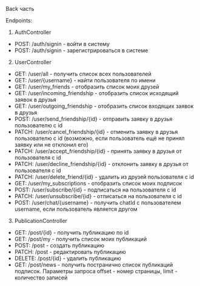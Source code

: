 Back часть 

Endpoints:

1. AuthController
- POST: /auth/signin - войти в систему
- POST: /auth/signin - зарегистрироваться в системе

2. UserController
- GET: /user/all - получить список всех пользователей
- GET: /user/{username} - найти пользователя по имени
- GET: /user/my_friends - отобразить список моих друзей
- GET: /user/incoming_friendship - отобразить список исходящий заявок в друзья
- GET: /user/outgoing_friendship - отобразить список входящих заявок в друзья
- POST: /user/send_friendship/{id} - отправить заявку в друзья пользователю с id
- PATCH: /user/cancel_friendship/{id} - отменить заявку в друзья пользователю с id (возможно, если пользователь ещё не принял заявку или не отклонил его)
- PATCH: /user/accept_friendship/{id} - принять заявку в друзья от пользователя с id
- PATCH: /user/decline_friendship/{id} - отклонить заявку в друзья от пользователя с id
- PATCH: /user/delete_friend/{id} - удалить из друзей пользователя с id
- GET: /user/my_subscriptions - отобразить список моих подписок
- POST: /user/subscribe/{id} - подписаться на пользователя с id
- PATCH: /user/unsubscribe/{id} - отписаться на пользователя с id
- POST: /user/chat/{username} - получить chatId с пользователем username, если пользователь является другом

3. PublicationController
- GET: /post/{id} - получить публикацию по id
- GET: /post/my - получить список моих публикаций
- POST: /post - создать публикацию
- PATCH: /post - редактировать публикацию
- DELETE: /post/{id} - удалить публикацию
- GET: /post/news - получить постранично список публикаций подписок. Параметры запроса offset - номер страницы, limit - количество записей